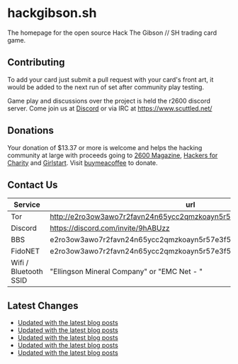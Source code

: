# hackgibson.sh
The homepage for the open source Hack The Gibson // SH trading card game.


## Contributing

To add your card just submit a pull request with your card's front art, it would be added to the next run of set after community play testing.

Game play and discussions over the project is held the r2600 discord server. Come join us at [Discord](https://discord.com/invite/9hABUzz) or via IRC at https://www.scuttled.net/


## Donations

Your donation of $13.37 or more is welcome and helps the hacking community at large with proceeds going to [2600 Magazine](https://2600.com/), [Hackers for Charity](https://hackersforcharity.org) and [Girlstart](https://girlstart.org).  Visit [buymeacoffee](https://www.buymeacoffee.com/hackgibson.sh) to donate.


## Contact Us

Service | url
-|-
Tor | http://e2ro3ow3awo7r2favn24n65ycc2qmzkoayn5r57e3f56nvjwdcgg32ad.onion
Discord | https://discord.com/invite/9hABUzz
BBS | e2ro3ow3awo7r2favn24n65ycc2qmzkoayn5r57e3f56nvjwdcgg32ad.onion:23
FidoNET | e2ro3ow3awo7r2favn24n65ycc2qmzkoayn5r57e3f56nvjwdcgg32ad.onion:24554
Wifi / Bluetooth SSID | "Ellingson Mineral Company" or "EMC Net - <fidonet address>"

## Latest Changes
<!-- BLOG-POST-LIST:START -->
- [Updated with the latest blog posts](https://github.com/DFW2600/hackgibson.sh/commit/c9520fedd9571694d60dbd6c917386aba025c007)
- [Updated with the latest blog posts](https://github.com/DFW2600/hackgibson.sh/commit/9167199f82c21e2683d356ea4c2e6213b87fc81e)
- [Updated with the latest blog posts](https://github.com/DFW2600/hackgibson.sh/commit/b22e2c41955efa543485688a3593b84c7b3c77cc)
- [Updated with the latest blog posts](https://github.com/DFW2600/hackgibson.sh/commit/05c9fa08a41eb2cfa8aa8b945fb45e802501521d)
- [Updated with the latest blog posts](https://github.com/DFW2600/hackgibson.sh/commit/3105bca060ff6b38dc8ab7f45e69d36bd1f66dcf)
<!-- BLOG-POST-LIST:END -->
